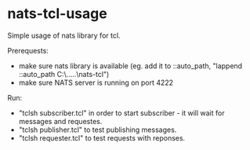 # nats-tcl-usage

Simple usage of nats library for tcl.

Prerequests:
- make sure nats library is available (eg. add it to ::auto_path, "lappend ::auto_path C:\\.....\\nats-tcl")
- make sure NATS server is running on port 4222

Run:
- "tclsh subscriber.tcl" in order to start subscriber - it will wait for messages and requestes.
- "tclsh publisher.tcl" to test publishing messages.
- "tclsh requester.tcl" to test requests with reponses.